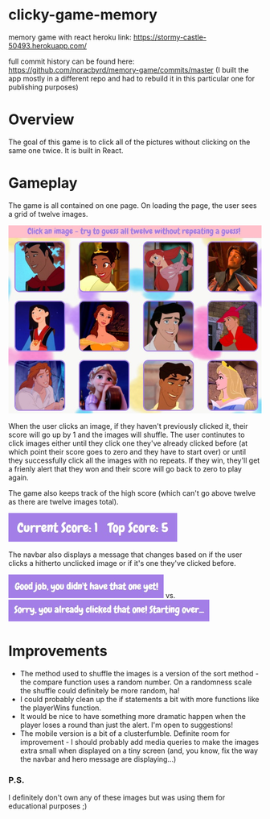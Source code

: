 # clicky-game-memory
memory game with react
heroku link: https://stormy-castle-50493.herokuapp.com/

full commit history can be found here: https://github.com/noracbyrd/memory-game/commits/master
(I built the app mostly in a different repo and had to rebuild it in this particular one for publishing purposes)

# Overview
The goal of this game is to click all of the pictures without clicking on the same one twice. It is built in React.

# Gameplay
The game is all contained on one page. On loading the page, the user sees a grid of twelve images. 

![gameboard](public/images/screenshots/gameboard.jpg)

When the user clicks an image, if they haven't previously clicked it, their score will go up by 1 and the images will shuffle. The user continutes to click images either until they click one they've already clicked before (at which point their score goes to zero and they have to start over) or until they successfully click all the images with no repeats. If they win, they'll get a frienly alert that they won and their score will go back to zero to play again. 

The game also keeps track of the high score (which can't go above twelve as there are twelve images total). 

![top score](public/images/screenshots/topscore.jpg)

The navbar also displays a message that changes based on if the user clicks a hitherto unclicked image or if it's one they've clicked before. 

![unclicked image](public/images/screenshots/newclick.jpg) vs. ![hitherto clicked image](public/images/screenshots/oldclick.jpg)


# Improvements
* The method used to shuffle the images is a version of the sort method - the compare function uses a random number. On a randomness scale the shuffle could definitely be more random, ha!
* I could probably clean up the if statements a bit with more functions like the playerWins function.
* It would be nice to have something more dramatic happen when the player loses a round than just the alert. I'm open to suggestions!
* The mobile version is a bit of a clusterfumble. Definite room for improvement - I should probably add media queries to make the images extra small when displayed on a tiny screen (and, you know, fix the way the navbar and hero message are displaying...)

### P.S.
I definitely don't own any of these images but was using them for educational purposes ;)

